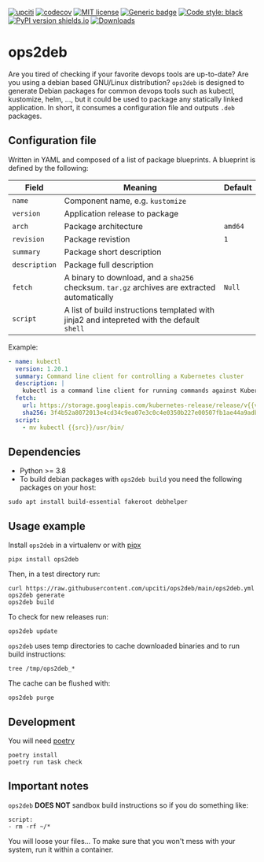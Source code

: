 [![upciti](https://circleci.com/gh/upciti/ops2deb.svg?style=svg)](https://circleci.com/gh/upciti/ops2deb)
[![codecov](https://codecov.io/gh/upciti/ops2deb/branch/main/graph/badge.svg)](https://codecov.io/gh/upciti/ops2deb)
[![MIT license](https://img.shields.io/badge/License-MIT-blue.svg)](https://lbesson.mit-license.org/)
[![Generic badge](https://img.shields.io/badge/type_checked-mypy-informational.svg)](https://mypy.readthedocs.io/en/stable/introduction.html)
[![Code style: black](https://img.shields.io/badge/code%20style-black-000000.svg)](https://github.com/ambv/black)
[![PyPI version shields.io](https://img.shields.io/pypi/v/ops2deb.svg)](https://pypi.python.org/pypi/ops2deb/)
[![Downloads](https://static.pepy.tech/personalized-badge/ops2deb?period=total&units=international_system&left_color=blue&right_color=green&left_text=Downloads)](https://pepy.tech/project/ops2deb)

# ops2deb

Are you tired of checking if your favorite devops tools are up-to-date? Are you using a debian based GNU/Linux distribution? 
`ops2deb` is designed to generate Debian packages for common devops tools such as kubectl, kustomize, helm, ...,
but it could be used to package any statically linked application. In short, it consumes a configuration file and outputs `.deb` packages.

## Configuration file

Written in YAML and composed of a list of package blueprints. A blueprint is defined by the following:


| Field         | Meaning                                                                                        | Default      |
| ------------- | ---------------------------------------------------------------------------------------------- | ------------ |
| `name`        | Component name, e.g. `kustomize`                                                               |              | 
| `version`     | Application release to package                                                                 |              |
| `arch`        | Package architecture                                                                           | `amd64`      |
| `revision`    | Package revistion                                                                              | `1`          |
| `summary`     | Package short description                                                                      |              |
| `description` | Package full description                                                                       |              |
| `fetch`       | A binary to download, and a `sha256` checksum. `tar.gz` archives are extracted automatically   | `Null`       |
| `script`      | A list of build instructions templated with jinja2 and intepreted with the default `shell`     |              |

Example: 

```yaml
- name: kubectl
  version: 1.20.1
  summary: Command line client for controlling a Kubernetes cluster
  description: |
    kubectl is a command line client for running commands against Kubernetes clusters.
  fetch:
    url: https://storage.googleapis.com/kubernetes-release/release/v{{version}}/bin/linux/amd64/kubectl
    sha256: 3f4b52a8072013e4cd34c9ea07e3c0c4e0350b227e00507fb1ae44a9adbf6785
  script:
    - mv kubectl {{src}}/usr/bin/
```

## Dependencies

* Python >= 3.8
* To build debian packages with `ops2deb build` you need the following packages on your host:

```shell
sudo apt install build-essential fakeroot debhelper
```

## Usage example

Install `ops2deb` in a virtualenv or with [pipx](https://github.com/pipxproject/pipx)

```shell
pipx install ops2deb
```

Then, in a test directory run:

```shell
curl https://raw.githubusercontent.com/upciti/ops2deb/main/ops2deb.yml
ops2deb generate
ops2deb build
```

To check for new releases run:

```shell
ops2deb update
```

`ops2deb` uses temp directories to cache downloaded binaries and to run build instructions:

```shell
tree /tmp/ops2deb_*
```

The cache can be flushed with:
```shell
ops2deb purge
```

## Development

You will need [poetry](https://python-poetry.org/)

```shell
poetry install
poetry run task check
```

## Important notes

`ops2deb` **DOES NOT** sandbox build instructions so if you do something like:

```shell
script:
- rm -rf ~/*
```

You will loose your files... To make sure that you won't mess with your system, run it within a container.
